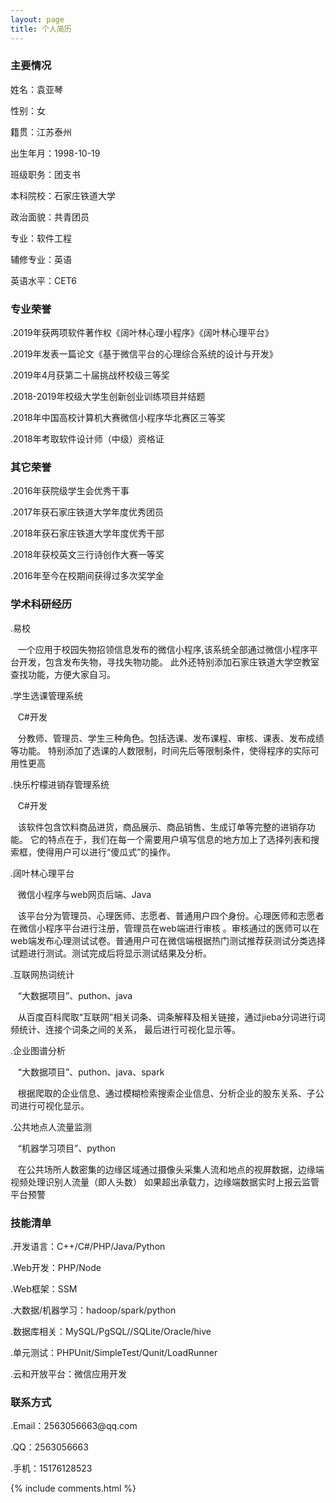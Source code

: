 ```yaml
---
layout: page
title: 个人简历 
---
```

<h3>主要情况</h3>
<p>
姓名：袁亚琴
<p>
性别：女
<p>
籍贯：江苏泰州
<p>
<p>
出生年月：1998-10-19
<p>
<P>
班级职务：团支书
<p>
<P>
本科院校：石家庄铁道大学
<p>
<p>
政治面貌：共青团员
<p>
<p>
专业：软件工程
<p>
<p>
辅修专业：英语
<p>
<p>
英语水平：CET6
<p>
 
<h3>专业荣誉</h3>
<p>
  .2019年获两项软件著作权《阔叶林心理小程序》《阔叶林心理平台》
<p>
<p>
  .2019年发表一篇论文《基于微信平台的心理综合系统的设计与开发》
<p>
<p>
  .2019年4月获第二十届挑战杯校级三等奖
<p>
<p>
  .2018-2019年校级大学生创新创业训练项目并结题
<p>
<p>
  .2018年中国高校计算机大赛微信小程序华北赛区三等奖
<p>
<p>
 .2018年考取软件设计师（中级）资格证
<p>
 
<h3> 其它荣誉 </h3> 
<p>
.2016年获院级学生会优秀干事
<p>
<p>
.2017年获石家庄铁道大学年度优秀团员
<p>
<p>
.2018年获石家庄铁道大学年度优秀干部
<p>
<p>
.2018年获校英文三行诗创作大赛一等奖
<p>
<p>
.2016年至今在校期间获得过多次奖学金
<p>
<p>
 
<p>

<h3> 学术科研经历</h3>  
<p>
.易校
<p>
 &nbsp;&nbsp;&nbsp;一个应用于校园失物招领信息发布的微信小程序,该系统全部通过微信小程序平台开发，包含发布失物，寻找失物功能。
 此外还特别添加石家庄铁道大学空教室查找功能，方便大家自习。
<p>
.学生选课管理系统
<p>
 &nbsp;&nbsp;&nbsp;C#开发
<p>
 &nbsp;&nbsp;&nbsp;分教师、管理员、学生三种角色。包括选课、发布课程、审核、课表、发布成绩等功能。
特别添加了选课的人数限制，时间先后等限制条件，使得程序的实际可用性更高
<p>
<p> 
.快乐柠檬进销存管理系统
<p>
 &nbsp;&nbsp;&nbsp;C#开发
<p>
 &nbsp;&nbsp;&nbsp;该软件包含饮料商品进货，商品展示、商品销售、生成订单等完整的进销存功能。
 它的特点在于，我们在每一个需要用户填写信息的地方加上了选择列表和搜索框，使得用户可以进行“傻瓜式”的操作。

<p> 

<p> 
.阔叶林心理平台
 <p>
 &nbsp;&nbsp;&nbsp;微信小程序与web网页后端、Java
 <p>
 &nbsp;&nbsp;&nbsp;该平台分为管理员、心理医师、志愿者、普通用户四个身份。心理医师和志愿者在微信小程序平台进行注册，管理员在web端进行审核
 。审核通过的医师可以在web端发布心理测试试卷。普通用户可在微信端根据热门测试推荐获测试分类选择试题进行测试。测试完成后将显示测试结果及分析。
<p> 
<p>
.互联网热词统计
<p>
 &nbsp;&nbsp;&nbsp;“大数据项目”、puthon、java
<p>
 &nbsp;&nbsp;&nbsp;从百度百科爬取“互联网”相关词条、词条解释及相关链接，通过jieba分词进行词频统计、连接个词条之间的关系，
 最后进行可视化显示等。
<p>
<p>
.企业图谱分析
<p>
 &nbsp;&nbsp;&nbsp;“大数据项目”、puthon、java、spark
 <p>
 &nbsp;&nbsp;&nbsp;根据爬取的企业信息、通过模糊检索搜索企业信息、分析企业的股东关系、子公司进行可视化显示。
<p>
<p>
.公共地点人流量监测
<p>
&nbsp;&nbsp;&nbsp;“机器学习项目”、python
<p>
&nbsp;&nbsp;&nbsp;在公共场所人数密集的边缘区域通过摄像头采集人流和地点的视屏数据，边缘端视频处理识别人流量（即人头数）
如果超出承载力，边缘端数据实时上报云监管平台预警
<p>
<h3>技能清单</h3>
<p>
.开发语言：C++/C#/PHP/Java/Python
<p>
.Web开发：PHP/Node
<p>
.Web框架：SSM
<p>
.大数据/机器学习：hadoop/spark/python
<p>
<p>
.数据库相关：MySQL/PgSQL//SQLite/Oracle/hive
<p>
.单元测试：PHPUnit/SimpleTest/Qunit/LoadRunner
<p>
.云和开放平台：微信应用开发

<h3>联系方式</h3>
<p>
.Email：2563056663@qq.com
<p>
.QQ：2563056663
<p>
.手机：15176128523


{% include comments.html %}


